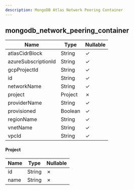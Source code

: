 ```yaml
---
description: MongoDB Atlas Network Peering Container
---
```

mongodb_network_peering_container
---------------------------------

| **Name**            | **Type** | **Nullable** |
| ------------------- | -------- | ------------ |
| atlasCidrBlock      | String   | &check;      |
| azureSubscriptionId | String   | &check;      |
| gcpProjectId        | String   | &check;      |
| id                  | String   | &check;      |
| networkName         | String   | &check;      |
| project             | Project  | &cross;      |
| providerName        | String   | &check;      |
| provisioned         | Boolean  | &check;      |
| regionName          | String   | &check;      |
| vnetName            | String   | &check;      |
| vpcId               | String   | &check;      |

#### Project
| **Name** | **Type** | **Nullable** |
| -------- | -------- | ------------ |
| id       | String   | &cross;      |
| name     | String   | &cross;      |
